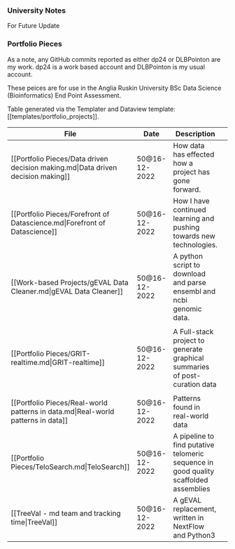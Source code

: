 ### University Notes
For Future Update

### Portfolio Pieces
As a note, any GitHub commits reported as either dp24 or DLBPointon are my work. dp24 is a work based account and DLBPointon is my usual account.

These peices are for use in the Anglia Ruskin University BSc Data Science (Bioinformatics) End Point Assessment.

Table generated via the Templater and Dataview template: [[templates/portfolio_projects]].

| File                                                                             | Date          | Description                                                                          | Type                                                                                         | KSBs         |
| -------------------------------------------------------------------------------- | ------------- | ------------------------------------------------------------------------------------ | -------------------------------------------------------------------------------------------- | ------------ |
| [[Portfolio Pieces/Data driven decision making.md\|Data driven decision making]] | 50@16-12-2022 | How data has effected how a project has gone forward.                                | <ul><li>Learning</li></ul>                                                                   | \-           |
| [[Portfolio Pieces/Forefront of Datascience.md\|Forefront of Datascience]]       | 50@16-12-2022 | How I have continued learning and pushing towards new technologies.                  | <ul><li>Learning</li></ul>                                                                   | B1           |
| [[Work-based Projects/gEVAL Data Cleaner.md\|gEVAL Data Cleaner]]                | 50@16-12-2022 | A python script to download and parse ensembl and ncbi genomic data.                 | <ul><li>Python Script</li></ul>                                                              | \-           |
| [[Portfolio Pieces/GRIT-realtime.md\|GRIT-realtime]]                             | 50@16-12-2022 | A Full-stack project to generate graphical summaries of post-curation data           | <ul><li>Full-stack Project</li><li>Database-PostreSQL</li><li>Software Development</li></ul> | K5-3, S6, B1 |
| [[Portfolio Pieces/Real-world patterns in data.md\|Real-world patterns in data]] | 50@16-12-2022 | Patterns found in real-world data                                                    | <ul><li>Learning</li></ul>                                                                   | K3-3         |
| [[Portfolio Pieces/TeloSearch.md\|TeloSearch]]                                   | 50@16-12-2022 | A pipeline to find putative telomeric sequence in good quality scaffolded assemblies | <ul><li>Pipeline</li><li>Software Development</li></ul>                                      | \-           |
| [[TreeVal - md team and tracking time\|TreeVal]]                                      | 50@16-12-2022 | A gEVAL replacement, written in NextFlow and Python3                                 | <ul><li>Pipeline</li><li>Software Development</li></ul>                                      | \-           |




